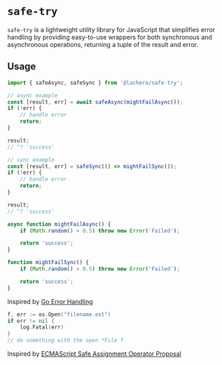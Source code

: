 # `safe-try`

`safe-try` is a lightweight utility library for JavaScript that simplifies error handling by providing easy-to-use wrappers for both synchronous and asynchronous operations, returning a tuple of the result and error.

## Usage

```ts
import { safeAsync, safeSync } from '@lachero/safe-try';

// async example
const [result, err] = await safeAsync(mightFailAsync());
if (!err) {
	// handle error
	return;
}

result;
// ^? 'success'

// sync example
const [result, err] = safeSync(() => mightFailSync());
if (!err) {
	// handle error
	return;
}

result;
// ^? 'success'

async function mightFailAsync() {
	if (Math.random() > 0.5) throw new Error('Failed');

	return 'success';
}

function mightFailSync() {
	if (Math.random() > 0.5) throw new Error('Failed');

	return 'success';
}
```

Inspired by [Go Error Handling](https://go.dev/blog/error-handling-and-go)

```go
f, err := os.Open("filename.ext")
if err != nil {
    log.Fatal(err)
}
// do something with the open *File f
```

Inspired by [ECMAScript Safe Assignment Operator Proposal](https://github.com/arthurfiorette/proposal-safe-assignment-operator)
